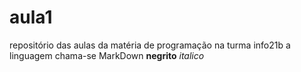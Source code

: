 # aula1
repositório das aulas da matéria de programação na turma info21b
a linguagem chama-se MarkDown
**negrito**
*italico*
